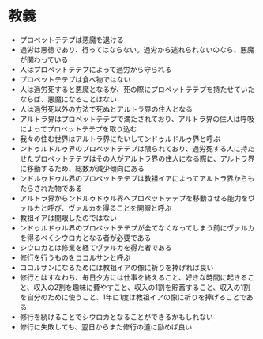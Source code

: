 # 教義

- プロペットテテプは悪魔を退ける
- 過労は悪徳であり、行ってはならない。過労から逃れられないのなら、悪魔が関わっている
- 人はプロペットテテプによって過労から守られる
- プロペットテテプは食べ物ではない
- 人は過労死すると悪魔となるが、死の際にプロペットテテプを持たせていたならば、悪魔になることはない
- 人は過労死以外の方法で死ぬとアルトラ界の住人となる
- アルトラ界はプロペットテテプで満たされており、アルトラ界の住人は呼吸によってプロペットテテプを取り込む
- 我々の住む世界はアルトラ界にたいしてンドゥルドルゥ界と呼ぶ
- ンドゥルドルゥ界のプロペットテテプは限られており、過労死する人に持たせたプロペットテテプはその人がアルトラ界の住人になる際に、アルトラ界に移動するため、総数が減少傾向にある
- ンドルゥドゥル界のプロペットテテプは教祖イアによってアルトラ界からもたらされた物である
- アルトラ界からンドルゥドゥル界へプロペットテテプを移動させる能力をヴァルカと呼び、ヴァルカを得ることを開眼と呼ぶ
- 教祖イアは開眼したのではない
- ンドゥルドゥル界のプロペットテテプが全てなくなってしまう前にヴァルカを得るべくシウロカとなる者が必要である
- シウロカとは修業を経てヴァルカを得た者である
- 修行を行うものをココルサンと呼ぶ
- ココルサンになるためには教祖イアの像に祈りを捧げれば良い
- 修行とはすなわち、毎日夕方には仕事を終えること、好きな時間に起きること、収入の2割を趣味に費やすこと、収入の1割を貯蓄すること、収入の1割を自分のために使うこと、1年に1度は教祖イアの像に祈りを捧げることである
- 修行を続けることでシウロカとなることができるかもしれない
- 修行に失敗しても、翌日からまた修行の道に励めば良い

